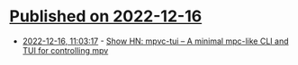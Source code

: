 # [Published on 2022-12-16](index.md)

* [2022-12-16, 11:03:17](https://news.ycombinator.com/item?id=34013149) - [Show HN: mpvc-tui – A minimal mpc-like CLI and TUI for controlling mpv](https://gmt4.github.io/mpvc/)

